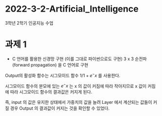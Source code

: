# 2022-3-2-Artificial_Intelligence
3학년 2학기 인공지능 수업



# 과제 1
- C 언어를 활용한 신경망 구현 (이를 그대로 파이썬으로도 구현)
3 x 3 순전파 (forward propagation) 을 C 언어로 구현

Output의 활성화 함수는 시그모이드 함수 $1/1+e^-x$ 를 사용한다.

시그모이드 함수의 분모에 있는 $e^-x$ 는 x 의 값이 커짐에 따라 작아지므로 
x 값이 커짐에 따라 시그모이드 함수의 결과값은 커지게 된다.

즉, input 의 값은 유지한 상태에서 가중치의 값을 늘려 Layer 에서 계산되는 값들이 커질 경우
Output 의 결과값이 커지는 것을 확인할 수 있었다.







